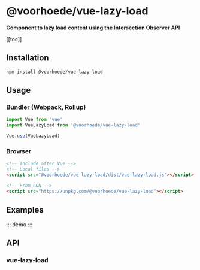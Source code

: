 # @voorhoede/vue-lazy-load

**Component to lazy load content using the Intersection Observer API**

[[toc]]

## Installation

```
npm install @voorhoede/vue-lazy-load
```

## Usage

### Bundler (Webpack, Rollup)

```js
import Vue from 'vue'
import VueLazyLoad from '@voorhoede/vue-lazy-load'

Vue.use(VueLazyLoad)
```

### Browser

```html
<!-- Include after Vue -->
<!-- Local files -->
<script src="@voorhoede/vue-lazy-load/dist/vue-lazy-load.js"></script>

<!-- From CDN -->
<script src="https://unpkg.com/@voorhoede/vue-lazy-load"></script>
```

## Examples

::: demo
<vue-lazy-load></vue-lazy-load>
:::

<!-- The API section is auto generated, don't touch please -->

## API

### vue-lazy-load 
